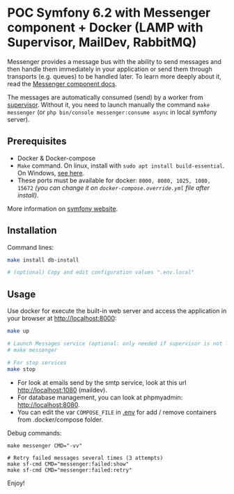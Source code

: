 # POC Symfony 6.2 with Messenger component + Docker (LAMP with Supervisor, MailDev, RabbitMQ)
Messenger provides a message bus with the ability to send messages and then handle them immediately in your application or send them through transports (e.g. queues) to be handled later. To learn more deeply about it, read the [Messenger component docs](https://symfony.com/doc/6.2/messenger.htmlcomponents/messenger.html).

The messages are automatically consumed (send) by a worker from [supervisor](http://supervisord.org). Without it, you need to launch manually the command `make messenger` (or `php bin/console messenger:consume async` in local symfony server).


## Prerequisites

* Docker & Docker-compose
* `Make` command. On linux, install with `sudo apt install build-essential`. On Windows, [see here](https://stackoverflow.com/questions/32127524/how-to-install-and-use-make-in-windows/54086635).
* These ports must be available for docker: `8000, 8080, 1025, 1080, 15672` _(you can change it on `docker-compose.override.yml` file after install)_.

More information on [symfony website](https://symfony.com/doc/6.2/reference/requirements.html).


## Installation
Command lines:

```bash
make install db-install

# (optional) Copy and edit configuration values ".env.local"
```


## Usage
Use docker for execute the built-in web server and access the application in your browser at <http://localhost:8000>:

```bash
make up

# Launch Messages service (optional: only needed if supervisor is not launch)
# make messenger

# For stop services
make stop
```

* For look at emails send by the smtp service, look at this url <http://localhost:1080> (maildev).
* For database management, you can look at phpmyadmin: <http://localhost:8080>.
* You can edit the var `COMPOSE_FILE` in [.env](.env) for add / remove containers from .docker/compose folder.

Debug commands:

```shell
make messenger CMD="-vv"

# Retry failed messages several times (3 attempts)
make sf-cmd CMD="messenger:failed:show"
make sf-cmd CMD="messenger:failed:retry"
```

Enjoy!